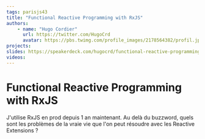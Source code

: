 ```yaml
---
tags: parisjs43
title: "Functional Reactive Programming with RxJS"
authors:
    - name: "Hugo Cordier"
      url: https://twitter.com/HugoCrd
      avatar: https://pbs.twimg.com/profile_images/2178564382/profil.jpg
projects:
slides: https://speakerdeck.com/hugocrd/functional-reactive-programming-with-rxjs
videos:
---
```

# Functional Reactive Programming with RxJS

J'utilise RxJS en prod depuis 1 an maintenant. Au delà du buzzword, quels sont les problèmes de la vraie vie que l'on peut résoudre avec les Reactive Extensions ?
